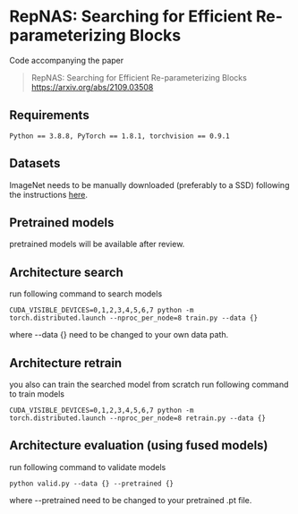 # RepNAS: Searching for Efficient Re-parameterizing Blocks
Code accompanying the paper
> RepNAS: Searching for Efficient Re-parameterizing Blocks\
https://arxiv.org/abs/2109.03508
## Requirements
```
Python == 3.8.8, PyTorch == 1.8.1, torchvision == 0.9.1
```

## Datasets
ImageNet needs to be manually downloaded (preferably to a SSD) following the instructions [here](https://github.com/pytorch/examples/tree/master/imagenet).

## Pretrained models
pretrained models will be available after review.

## Architecture search
run following command to search models
```
CUDA_VISIBLE_DEVICES=0,1,2,3,4,5,6,7 python -m torch.distributed.launch --nproc_per_node=8 train.py --data {}
```
where --data {} need to be changed to your own data path.

## Architecture retrain
you also can train the searched model from scratch
run following command to train models
```
CUDA_VISIBLE_DEVICES=0,1,2,3,4,5,6,7 python -m torch.distributed.launch --nproc_per_node=8 retrain.py --data {}
```
## Architecture evaluation (using fused models)
run following command to validate models
```
python valid.py --data {} --pretrained {}
```
where --pretrained need to be changed to your pretrained .pt file.

